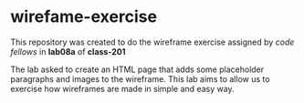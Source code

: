# wirefame-exercise
This repository was created to do the wireframe exercise assigned by *code fellows* in **lab08a** of **class-201**

The lab asked to create an HTML page that adds some placeholder paragraphs and images to the wireframe. This lab aims to allow us to exercise how wireframes are made in simple and easy way. 
